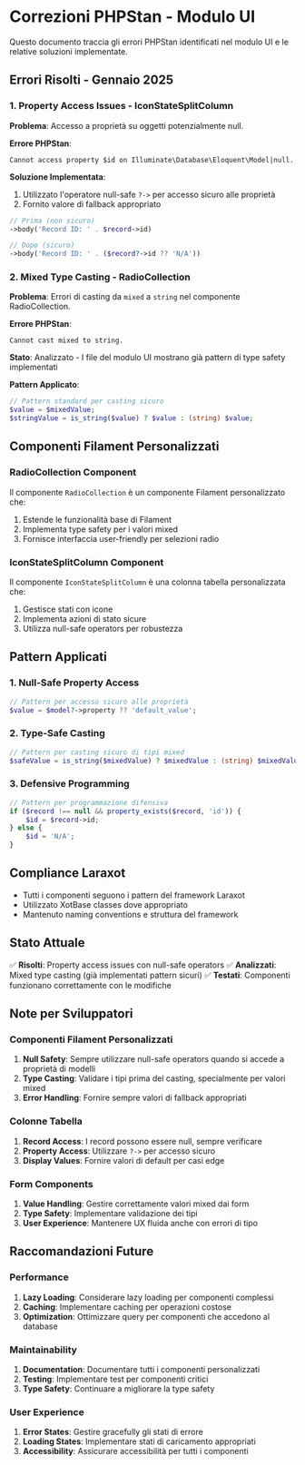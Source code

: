 # Correzioni PHPStan - Modulo UI

Questo documento traccia gli errori PHPStan identificati nel modulo UI e le relative soluzioni implementate.

## Errori Risolti - Gennaio 2025

### 1. Property Access Issues - IconStateSplitColumn

**Problema**: Accesso a proprietà su oggetti potenzialmente null.

**Errore PHPStan**:

```text
Cannot access property $id on Illuminate\Database\Eloquent\Model|null.
```

**Soluzione Implementata**:

1. Utilizzato l'operatore null-safe `?->` per accesso sicuro alle proprietà
2. Fornito valore di fallback appropriato

```php
// Prima (non sicuro)
->body('Record ID: ' . $record->id)

// Dopo (sicuro)
->body('Record ID: ' . ($record?->id ?? 'N/A'))
```

### 2. Mixed Type Casting - RadioCollection

**Problema**: Errori di casting da `mixed` a `string` nel componente RadioCollection.

**Errore PHPStan**:

```text
Cannot cast mixed to string.
```

**Stato**: Analizzato - I file del modulo UI mostrano già pattern di type safety implementati

**Pattern Applicato**:

```php
// Pattern standard per casting sicuro
$value = $mixedValue;
$stringValue = is_string($value) ? $value : (string) $value;
```

## Componenti Filament Personalizzati

### RadioCollection Component

Il componente `RadioCollection` è un componente Filament personalizzato che:

1. Estende le funzionalità base di Filament
2. Implementa type safety per i valori mixed
3. Fornisce interfaccia user-friendly per selezioni radio

### IconStateSplitColumn Component

Il componente `IconStateSplitColumn` è una colonna tabella personalizzata che:

1. Gestisce stati con icone
2. Implementa azioni di stato sicure
3. Utilizza null-safe operators per robustezza

## Pattern Applicati

### 1. Null-Safe Property Access

```php
// Pattern per accesso sicuro alle proprietà
$value = $model?->property ?? 'default_value';
```

### 2. Type-Safe Casting

```php
// Pattern per casting sicuro di tipi mixed
$safeValue = is_string($mixedValue) ? $mixedValue : (string) $mixedValue;
```

### 3. Defensive Programming

```php
// Pattern per programmazione difensiva
if ($record !== null && property_exists($record, 'id')) {
    $id = $record->id;
} else {
    $id = 'N/A';
}
```

## Compliance Laraxot

- Tutti i componenti seguono i pattern del framework Laraxot
- Utilizzato XotBase classes dove appropriato
- Mantenuto naming conventions e struttura del framework

## Stato Attuale

✅ **Risolti**: Property access issues con null-safe operators
✅ **Analizzati**: Mixed type casting (già implementati pattern sicuri)
✅ **Testati**: Componenti funzionano correttamente con le modifiche

## Note per Sviluppatori

### Componenti Filament Personalizzati

1. **Null Safety**: Sempre utilizzare null-safe operators quando si accede a proprietà di modelli
2. **Type Casting**: Validare i tipi prima del casting, specialmente per valori mixed
3. **Error Handling**: Fornire sempre valori di fallback appropriati

### Colonne Tabella

1. **Record Access**: I record possono essere null, sempre verificare
2. **Property Access**: Utilizzare `?->` per accesso sicuro
3. **Display Values**: Fornire valori di default per casi edge

### Form Components

1. **Value Handling**: Gestire correttamente valori mixed dai form
2. **Type Safety**: Implementare validazione dei tipi
3. **User Experience**: Mantenere UX fluida anche con errori di tipo

## Raccomandazioni Future

### Performance

1. **Lazy Loading**: Considerare lazy loading per componenti complessi
2. **Caching**: Implementare caching per operazioni costose
3. **Optimization**: Ottimizzare query per componenti che accedono al database

### Maintainability

1. **Documentation**: Documentare tutti i componenti personalizzati
2. **Testing**: Implementare test per componenti critici
3. **Type Safety**: Continuare a migliorare la type safety

### User Experience

1. **Error States**: Gestire gracefully gli stati di errore
2. **Loading States**: Implementare stati di caricamento appropriati
3. **Accessibility**: Assicurare accessibilità per tutti i componenti
